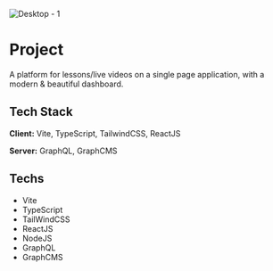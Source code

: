 ![Desktop - 1](https://user-images.githubusercontent.com/66570560/175112666-79ed6c5d-cf1c-4b92-bcfb-acecfb887cd3.png)

# Project

A platform for lessons/live videos on a single page application, with a modern & beautiful dashboard.

## Tech Stack

**Client:** Vite, TypeScript, TailwindCSS, ReactJS

**Server:** GraphQL, GraphCMS

## Techs

- Vite
- TypeScript
- TailWindCSS
- ReactJS
- NodeJS
- GraphQL
- GraphCMS